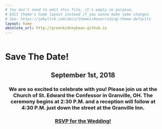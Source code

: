 ```yaml
---
# You don't need to edit this file, it's empty on purpose.
# Edit theme's home layout instead if you wanna make some changes
# See: https://jekyllrb.com/docs/themes/#overriding-theme-defaults
layout: home
absolute_url: http://greenkidneybean.github.io
---
```

<p><img src="{{ '/assets/tile_home.jpg' | prepend:site.baseurl }}" alt="" /></p>
<h1 class="page-heading">Save The Date!</h1>
<h2 style="text-align: center;">September 1st, 2018</h2>
<h3 style="text-align: center;">We are so excited to celebrate with you! Please join us at the Church of St. Edward the Confessor in Granville, OH. The ceremony begins at 2:30 P.M. and a reception will follow at 4:30 P.M. just down the street at the Granville Inn.</h3>
<h3 style="text-align: center;"><a href="https://docs.google.com/forms/d/e/1FAIpQLSd_MzuuS82EDIATcF792774-Nrx1SGetv0fAx3lipBHtAOeoA/viewform?usp=sf_link"><b>RSVP for the Wedding!</b></a></h3>
